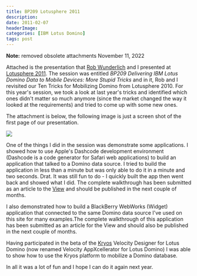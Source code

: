 ```yaml
---
title: BP209 Lotusphere 2011
description: 
date: 2011-02-07
headerImage: 
categories: [IBM Lotus Domino]
tags: post
---
```


**Note:** removed obsolete attachments November 11, 2022

Attached is the presentation that [Rob Wunderlich](https://www.dominounplugged.com) and I presented at [Lotusphere 2011](https://www.lotusphere.com). The session was entitled _BP209 Delivering IBM Lotus Domino Data to Mobile Devices: More Stupid Tricks_ and in it, Rob and I revisited our Ten Tricks for Mobilizing Domino from Lotusphere 2010. For this year's session, we took a look at last year's tricks and identified which ones didn't matter so much anymore (since the market changed the way it looked at the requirements) and tried to come up with some new ones.

The attachment is below, the following image is just a screen shot of the first page of our presentation.

![](/images/bp209.png)

One of the things I did in the session was demonstrate some applications. I showed how to use Apple's Dashcode development environment (Dashcode is a code generator for Safari web applications) to build an application that talked to a Domino data source. I tried to build the application in less than a minute but was only able to do it in a minute and two seconds. Drat. It was still fun to do - I quickly built the app then went back and showed what I did. The complete walkthrough has been submitted as an article to the [View](https://www.eview.com) and should be published in the next couple of months.

I also demonstrated how to build a BlackBerry WebWorks (Widget) application that connected to the same Domino data source I've used on this site for many examples.The complete walkthrough of this application has been submitted as an article for the View and should also be published in the next couple of months.

Having participated in the beta of the [Kryos](https://www.kryos.com) Velocity Designer for Lotus Domino (now renamed Velocity AppXcellerator for Lotus Domino) I was able to show how to use the Kryos platform to mobilize a Domino database.

In all it was a lot of fun and I hope I can do it again next year.